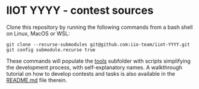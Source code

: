 # IIOT YYYY - contest sources

Clone this repository by running the following commands from a bash shell on Linux, MacOS or WSL:
```
git clone --recurse-submodules git@github.com:iio-team/iiot-YYYY.git
git config submodule.recurse true
```
These commands will populate the [tools](https://github.com/iio-team/tools) subfolder with scripts simplifying the development process, with self-explanatory names. A walkthrough tutorial on how to develop contests and tasks is also available in the [README.md](https://github.com/iio-team/tools/blob/main/README.md) file therein.
